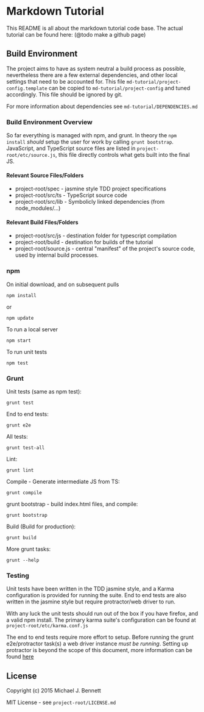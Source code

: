 Markdown Tutorial
=================

This README is all about the markdown tutorial code base.  The actual tutorial
can be found here: (@todo make a github page)

## Build Environment

The project aims to have as system neutral a build process as possible,
nevertheless there are a few external dependencies, and other local settings
that need to be accounted for.  This file `md-tutorial/project-config.template`
can be copied to `md-tutorial/project-config` and tuned accordingly.  This file
should be ignored by git.

For more information about dependencies see `md-tutorial/DEPENDENCIES.md`


### Build Environment Overview

So far everything is managed with npm, and grunt. In theory the `npm install`
*should* setup the user for work by calling `grunt bootstrap`.  JavaScript,
and TypeScript source files are listed in `project-root/etc/source.js`, this
file directly controls what gets built into the final JS.


#### Relevant Source Files/Folders

* project-root/spec - jasmine style TDD project specifications
* project-root/src/ts - TypeScript source code
* project-root/src/lib - Symbolicly linked dependencies (from node_modules/...)


#### Relevant Build Files/Folders

* project-root/src/js - destination folder for typescript compilation
* project-root/build - destination for builds of the tutorial
* project-root/source.js - central "manifest" of the project's source code,
used by internal build processes.


### npm

On initial download, and on subsequent pulls

    npm install

or

    npm update

To run a local server

    npm start

To run unit tests

    npm test


### Grunt

Unit tests (same as npm test):

    grunt test

End to end tests:

    grunt e2e

All tests:

    grunt test-all

Lint:

    grunt lint

Compile - Generate intermediate JS from TS:

    grunt compile

grunt bootstrap - build index.html files, and compile:

    grunt bootstrap

Build (Build for production):

    grunt build

More grunt tasks:

    grunt --help


### Testing

Unit tests have been written in the TDD jasmine style, and a Karma configuration
is provided for running the suite.  End to end tests are also written in the
jasmine style but require protractor/web driver to run.

With any luck the unit tests should run out of the box if you have firefox, and
a valid npm install.  The primary karma suite's configuration can be found at
`project-root/etc/karma.conf.js`

The end to end tests require more effort to setup.  Before running the grunt
e2e/protractor task(s) a web driver instance *must be running*.  Setting up
protractor is beyond the scope of this document, more information can be found
[here](https://docs.angularjs.org/guide/e2e-testing)


## License

Copyright (c) 2015 Michael J. Bennett

MIT License - see `project-root/LICENSE.md`

